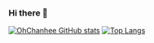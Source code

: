 ### Hi there 👋

[![OhChanhee GitHub stats](https://github-readme-stats.vercel.app/api?username=OhChanhee)](https://github.com/OhChanhee)
[![Top Langs](https://github-readme-stats.vercel.app/api/top-langs/?username=OhChanhee&langs_count=8)](https://github.com/OhChanhee)



